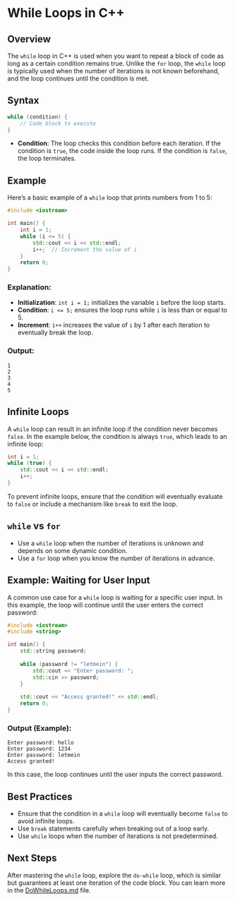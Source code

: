 # While Loops in C++

## Overview

The `while` loop in C++ is used when you want to repeat a block of code as long as a certain condition remains true. Unlike the `for` loop, the `while` loop is typically used when the number of iterations is not known beforehand, and the loop continues until the condition is met.

## Syntax

```cpp
while (condition) {
    // Code block to execute
}
```

- **Condition**: The loop checks this condition before each iteration. If the condition is `true`, the code inside the loop runs. If the condition is `false`, the loop terminates.

## Example

Here’s a basic example of a `while` loop that prints numbers from 1 to 5:

```cpp
#include <iostream>

int main() {
    int i = 1;
    while (i <= 5) {
        std::cout << i << std::endl;
        i++;  // Increment the value of i
    }
    return 0;
}
```

### Explanation:
- **Initialization**: `int i = 1;` initializes the variable `i` before the loop starts.
- **Condition**: `i <= 5;` ensures the loop runs while `i` is less than or equal to 5.
- **Increment**: `i++` increases the value of `i` by 1 after each iteration to eventually break the loop.

### Output:
```
1
2
3
4
5
```

## Infinite Loops

A `while` loop can result in an infinite loop if the condition never becomes `false`. In the example below, the condition is always `true`, which leads to an infinite loop:

```cpp
int i = 1;
while (true) {
    std::cout << i << std::endl;
    i++;
}
```

To prevent infinite loops, ensure that the condition will eventually evaluate to `false` or include a mechanism like `break` to exit the loop.

## `while` vs `for`

- Use a `while` loop when the number of iterations is unknown and depends on some dynamic condition.
- Use a `for` loop when you know the number of iterations in advance.

## Example: Waiting for User Input

A common use case for a `while` loop is waiting for a specific user input. In this example, the loop will continue until the user enters the correct password:

```cpp
#include <iostream>
#include <string>

int main() {
    std::string password;
    
    while (password != "letmein") {
        std::cout << "Enter password: ";
        std::cin >> password;
    }
    
    std::cout << "Access granted!" << std::endl;
    return 0;
}
```

### Output (Example):
```
Enter password: hello
Enter password: 1234
Enter password: letmein
Access granted!
```

In this case, the loop continues until the user inputs the correct password.

## Best Practices

- Ensure that the condition in a `while` loop will eventually become `false` to avoid infinite loops.
- Use `break` statements carefully when breaking out of a loop early.
- Use `while` loops when the number of iterations is not predetermined.

## Next Steps

After mastering the `while` loop, explore the `do-while` loop, which is similar but guarantees at least one iteration of the code block. You can learn more in the [DoWhileLoops.md](DoWhileLoops.md) file.

